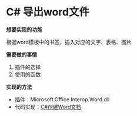 # C# 导出word文件 #

**想要实现的功能**

根据word模板中的书签，插入对应的文字、表格、图片

**需要做的事情**

1. 插件的选择
2. 使用的函数

**实现的方法**

- 插件：Microsoft.Office.Interop.Word.dll
- 代码实现：[C#创建Word文档](https://support.microsoft.com/en-us/help/316384/how-to-automate-microsoft-word-to-create-a-new-document-by-using-visua)